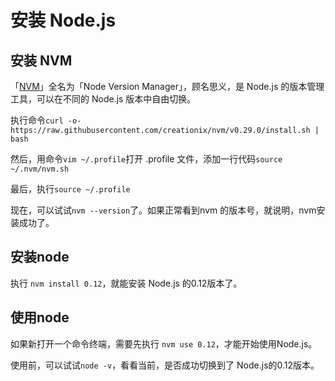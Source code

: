 # 安装 Node.js

## 安装 NVM

「[NVM](https://github.com/creationix/nvm)」全名为「Node Version Manager」，顾名思义，是 Node.js 的版本管理工具，可以在不同的 Node.js 版本中自由切换。

执行命令`curl -o- https://raw.githubusercontent.com/creationix/nvm/v0.29.0/install.sh | bash`

然后，用命令`vim ~/.profile`打开 .profile 文件，添加一行代码`source ~/.nvm/nvm.sh`

最后，执行`source ~/.profile`

现在，可以试试`nvm --version`了。如果正常看到nvm 的版本号，就说明，nvm安装成功了。

## 安装node

执行 `nvm install 0.12`，就能安装 Node.js 的0.12版本了。

## 使用node

如果新打开一个命令终端，需要先执行 `nvm use 0.12`，才能开始使用Node.js。

使用前，可以试试`node -v`，看看当前，是否成功切换到了 Node.js的0.12版本。
